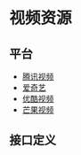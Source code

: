 # 视频资源

## 平台

- [腾讯视频](platform/qq.md)
- [爱奇艺](platform/iqiyi.md)
- [优酷视频](platform/youku.md)
- [芒果视频](platform/mgtv.md)

## 接口定义

